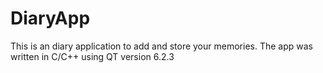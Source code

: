 # DiaryApp
This is an diary application to add and store your memories. The app was written in C/C++ using QT version 6.2.3
